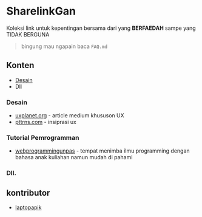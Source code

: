 # **SharelinkGan**
Koleksi link untuk kepentingan bersama dari yang **BERFAEDAH** sampe yang TIDAK BERGUNA

>bingung mau ngapain baca `FAQ.md`

## Konten
- [Desain](#desain)
- Dll

### Desain
- [uxplanet.org](https://uxplanet.org) - article medium khususon UX
- [pttrns.com](https://pttrns.com) - insiprasi ux

### Tutorial Pemrogramman
- [webprogrammingunpas](https://www.youtube.com/channel/UCkXmLjEr95LVtGuIm3l2dPg) - tempat menimba ilmu programming dengan bahasa anak kuliahan namun mudah di pahami

### Dll.

## kontributor
- [laptopapik](https://github.com/laptopapik)
